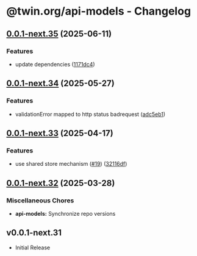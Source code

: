 # @twin.org/api-models - Changelog

## [0.0.1-next.35](https://github.com/twinfoundation/api/compare/api-models-v0.0.1-next.34...api-models-v0.0.1-next.35) (2025-06-11)


### Features

* update dependencies ([1171dc4](https://github.com/twinfoundation/api/commit/1171dc416a9481737f6a640e3cf30145768f37e9))

## [0.0.1-next.34](https://github.com/twinfoundation/api/compare/api-models-v0.0.1-next.33...api-models-v0.0.1-next.34) (2025-05-27)


### Features

* validationError mapped to http status badrequest ([adc5eb1](https://github.com/twinfoundation/api/commit/adc5eb11d987abb0ab9f7e0dc8e1fdae207e436e))

## [0.0.1-next.33](https://github.com/twinfoundation/api/compare/api-models-v0.0.1-next.32...api-models-v0.0.1-next.33) (2025-04-17)


### Features

* use shared store mechanism ([#19](https://github.com/twinfoundation/api/issues/19)) ([32116df](https://github.com/twinfoundation/api/commit/32116df3b4380a30137f5056f242a5c99afa2df9))

## [0.0.1-next.32](https://github.com/twinfoundation/api/compare/api-models-v0.0.1-next.31...api-models-v0.0.1-next.32) (2025-03-28)


### Miscellaneous Chores

* **api-models:** Synchronize repo versions

## v0.0.1-next.31

- Initial Release

